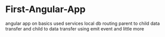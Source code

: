 # First-Angular-App
angular app on basics used services local db routing parent to child data transfer and child to data transfer using emit event and little more
